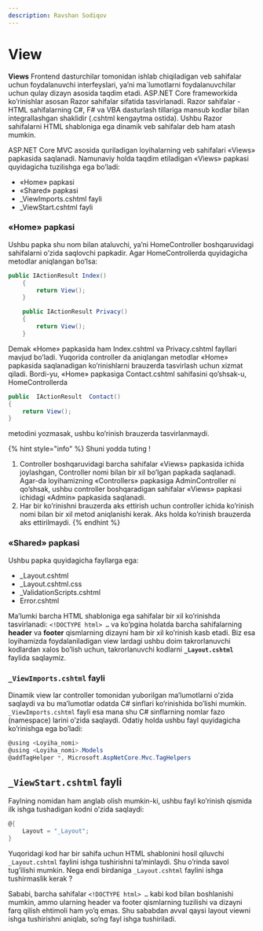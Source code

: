 ```yaml
---
description: Ravshan Sodiqov
---
```


# View

**Views**  Frontend dasturchilar tomonidan ishlab chiqiladigan veb sahifalar uchun foydalanuvchi interfeyslari, ya’ni ma`lumotlarni foydalanuvchilar uchun qulay dizayn asosida taqdim etadi. ASP.NET Core frameworkida ko’rinishlar asosan Razor sahifalar sifatida tasvirlanadi. Razor sahifalar - HTML sahifalarning C#, F# va VBA dasturlash tillariga mansub kodlar bilan integrallashgan shaklidir (.cshtml kengaytma ostida). Ushbu Razor sahifalarni HTML shabloniga ega dinamik veb sahifalar deb ham atash mumkin. 

ASP.NET Core MVC asosida quriladigan loyihalarning veb sahifalari «Views» papkasida saqlanadi. Namunaviy holda taqdim etiladigan «Views» papkasi quyidagicha tuzilishga ega bo’ladi:
*	«Home» papkasi
*	«Shared» papkasi
*	_ViewImports.cshtml fayli
*	_ViewStart.cshtml fayli

### «Home» papkasi
Ushbu papka shu nom bilan ataluvchi, ya’ni HomeController boshqaruvidagi sahifalarni o’zida saqlovchi papkadir. Agar HomeControllerda quyidagicha metodlar aniqlangan bo’lsa:
```csharp
public IActionResult Index()
    {
        return View();
    }

    public IActionResult Privacy()
    {
        return View();
    }
````
Demak «Home» papkasida ham Index.cshtml va Privacy.cshtml fayllari mavjud bo’ladi. Yuqorida controller da aniqlangan metodlar «Home» papkasida saqlanadigan ko’rinishlarni  brauzerda  tasvirlash uchun xizmat qiladi. Bordi-yu, «Home» papkasiga Contact.cshtml sahifasini qo’shsak-u, HomeControllerda 
```csharp
public  IActionResult  Contact()
{
	return View();
}
```
metodini yozmasak, ushbu ko’rinish brauzerda tasvirlanmaydi.

{% hint style="info" %}
Shuni yodda tuting !
1. Controller boshqaruvidagi barcha sahifalar «Views» papkasida ichida joylashgan, Controller nomi bilan bir xil bo’lgan papkada saqlanadi. Agar-da loyihamizning «Controllers» papkasiga AdminController ni qo’shsak, ushbu controller boshqaradigan sahifalar «Views» papkasi ichidagi «Admin» papkasida saqlanadi.
2. Har bir ko’rinishni brauzerda aks ettirish uchun controller ichida ko’rinish nomi bilan bir xil metod aniqlanishi kerak. Aks holda ko’rinish brauzerda aks ettirilmaydi.
{% endhint %}

### «Shared» papkasi
Ushbu papka quyidagicha fayllarga ega:
*	_Layout.cshtml
*	_Layout.cshtml.css
*	_ValidationScripts.cshtml
*	Error.cshtml

Ma’lumki barcha HTML shabloniga ega sahifalar bir xil ko’rinishda tasvirlanadi: `<!DOCTYPE html> …`  va ko’pgina holatda barcha sahifalarning **header** va **footer** qismlarning dizayni ham bir xil ko’rinish kasb etadi. Biz esa loyihamizda foydalaniladigan view lardagi ushbu doim takrorlanuvchi kodlardan xalos bo’lish uchun, takrorlanuvchi kodlarni  **`_Layout.cshtml`** faylida saqlaymiz.


### `_ViewImports.cshtml` fayli

Dinamik view lar controller tomonidan yuborilgan ma’lumotlarni o’zida saqlaydi va bu ma’lumotlar odatda C# sinflari ko’rinishida bo’lishi mumkin. `_ViewImports.cshtml` fayli esa mana shu C# sinflarning nomlar fazo (namespace) larini o’zida saqlaydi. Odatiy holda ushbu fayl quyidagicha ko’rinishga ega bo’ladi:
```csharp
@using <Loyiha_nomi>
@using <Loyiha_nomi>.Models
@addTagHelper *, Microsoft.AspNetCore.Mvc.TagHelpers
```

## `_ViewStart.cshtml` fayli
Faylning nomidan ham anglab olish mumkin-ki, ushbu fayl ko’rinish qismida ilk ishga tushadigan kodni o’zida saqlaydi:
```csharp
@{
    Layout = "_Layout";
}
```
Yuqoridagi kod har bir sahifa uchun HTML shablonini hosil qiluvchi `_Layout.cshtml` faylini ishga tushirishni ta’minlaydi. Shu o’rinda savol tug’ilishi mumkin. Nega endi birdaniga  `_Layout.cshtml` faylini ishga tushirmaslik kerak ?

Sababi, barcha sahifalar `<!DOCTYPE html> …` kabi kod bilan boshlanishi mumkin, ammo ularning header va footer qismlarning tuzilishi va dizayni farq qilish ehtimoli ham yo’q emas. Shu sababdan avval qaysi layout viewni ishga tushirishni aniqlab, so’ng fayl ishga tushiriladi.
